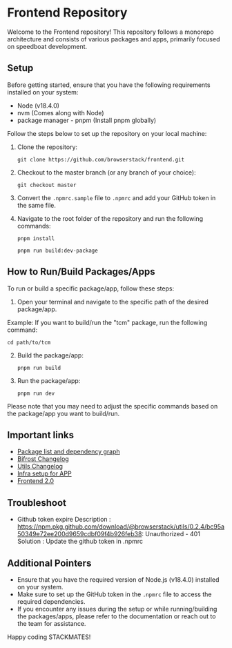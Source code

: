 # Frontend Repository

Welcome to the Frontend repository! This repository follows a monorepo architecture and consists of various packages and apps, primarily focused on speedboat development.

## Setup

Before getting started, ensure that you have the following requirements installed on your system:

-   Node (v18.4.0)
-   nvm (Comes along with Node)
-   package manager - pnpm (Install pnpm globally)

Follow the steps below to set up the repository on your local machine:

1.  Clone the repository: 

    `git clone https://github.com/browserstack/frontend.git` 
    
2.  Checkout to the master branch (or any branch of your choice):
   
    `git checkout master` 
    
3.  Convert the `.npmrc.sample` file to `.npmrc` and add your GitHub token in the same file.
4.  Navigate to the root folder of the repository and run the following commands:
  
    `pnpm install`
    
    `pnpm run build:dev-package` 
    

## How to Run/Build Packages/Apps

To run or build a specific package/app, follow these steps:

1.  Open your terminal and navigate to the specific path of the desired package/app. 
    
  Example: If you want to build/run the "tcm" package, run the following command:
    
  `cd path/to/tcm` 
    
2.  Build the package/app:
    
    `pnpm run build` 
    
3.  Run the package/app:
    
    `pnpm run dev` 
    

Please note that you may need to adjust the specific commands based on the package/app you want to build/run.

## Important links

- [Package list and dependency graph](https://browserstack.atlassian.net/wiki/spaces/ENG/pages/3874193452/Package+List+and+Dependency+Graph)
- [Bifrost Changelog](https://browserstack.atlassian.net/wiki/spaces/ENG/pages/3840344656/Bifrost+Change+log)
- [Utils Changelog](https://browserstack.atlassian.net/wiki/spaces/ENG/pages/3865149710/Utils+Package+Changelog)
- [Infra setup for APP](https://browserstack.atlassian.net/wiki/spaces/ENG/pages/3845490804/Process+Document+for+Infra+Setup+for+Hosting+a+Frontend+Product)
- [Frontend 2.0](https://browserstack.atlassian.net/wiki/spaces/ENG/pages/3820947043/Frontend+2.0)

## Troubleshoot

- Github token expire
Description : https://npm.pkg.github.com/download/@browserstack/utils/0.2.4/bc95a50349e72ee200d9659cdbf09f4b926feb38: Unauthorized - 401
Solution : Update the github token in .npmrc

## Additional Pointers

-   Ensure that you have the required version of Node.js (v18.4.0) installed on your system.
-   Make sure to set up the GitHub token in the `.npmrc` file to access the required dependencies.
-   If you encounter any issues during the setup or while running/building the packages/apps, please refer to the documentation or reach out to the team for assistance.

Happy coding STACKMATES!